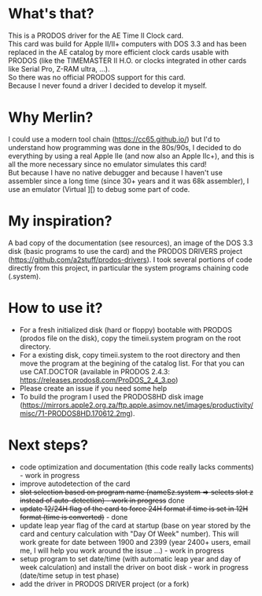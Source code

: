 # What's that?
This is a PRODOS driver for the AE Time II Clock card.  
This card was build for Apple II/II+ computers with DOS 3.3 and has been replaced in the AE catalog by more efficient clock cards usable with PRODOS (like the TIMEMASTER II H.O. or clocks integrated in other cards like Serial Pro, Z-RAM ultra, ...).  
So there was no official PRODOS support for this card.  
Because I never found a driver I decided to develop it myself.  
# Why Merlin?
I could use a modern tool chain (https://cc65.github.io/) but I'd to understand how programming was done in the 80s/90s, I decided to do everything by using a real Apple IIe (and now also an Apple IIc+), and this is all the more necessary since no emulator simulates this card!  
But because I have no native debugger and because I haven't use assembler since a long time (since 30+ years and it was 68k assembler), I use an emulator (Virtual ][) to debug some part of code.  
# My inspiration?
A bad copy of the documentation (see resources), an image of the DOS 3.3 disk (basic programs to use the card) and the PRODOS DRIVERS project (https://github.com/a2stuff/prodos-drivers). I took several portions of code directly from this project, in particular the system programs chaining code (.system).  
# How to use it?
- For a fresh initialized disk (hard or floppy) bootable with PRODOS (prodos file on the disk), copy the timeii.system program on the root directory.  
- For a existing disk, copy timeii.system to the root directory and then move the program at the begining of the catalog list. For that you can use CAT.DOCTOR (available in PRODOS 2.4.3: https://releases.prodos8.com/ProDOS_2_4_3.po)
- Please create an issue if you need some help  
- To build the program I used the PRODOS8HD disk image (https://mirrors.apple2.org.za/ftp.apple.asimov.net/images/productivity/misc/71-PRODOS8HD.170612.2mg).  
# Next steps?
- code optimization and documentation (this code really lacks comments) - work in progress  
- improve autodetection of the card  
- ~~slot selection based on program name (nameSz.system => selects slot z instead of auto-detection) - work in progress~~ done  
- ~~update 12/24H flag of the card to force 24H format if time is set in 12H format (time is converted)~~ - done
- update leap year flag of the card at startup (base on year stored by the card and century calculation with "Day Of Week" number). This will work greate for date between 1900 and 2399 (year 2400+ users, email me, I will help you work around the issue ...) - work in progress 
- setup program to set date/time (with automatic leap year and day of week calculation) and install the driver on boot disk - work in progress (date/time setup in test phase)  
- add the driver in PRODOS DRIVER project (or a fork)  

